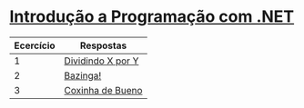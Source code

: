 # [Introdução a Programação com .NET](https://github.com/JefersonMelo/07-DIO/tree/master/03-.Net_Fundamentals/02-Introducao_Programacao_Com_.NET)

Ecercício | Respostas
--------- | ------
1 | [Dividindo X por Y](https://github.com/JefersonMelo/07-DIO/tree/master/03-.Net_Fundamentals/02-Introducao_Programacao_Com_.NET/01-Dividindo_X_Por_Y)
2 | [Bazinga!](https://github.com/JefersonMelo/07-DIO/tree/master/03-.Net_Fundamentals/02-Introducao_Programacao_Com_.NET/02-Bazinga)
3 | [Coxinha de Bueno](https://github.com/JefersonMelo/07-DIO/tree/master/03-.Net_Fundamentals/02-Introducao_Programacao_Com_.NET/03-Coxinha_De_Bueno)
